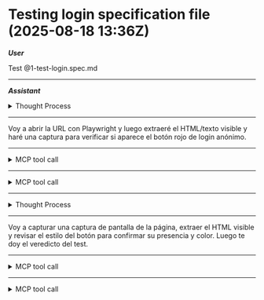 <!-- Generated by SpecStory -->

# Testing login specification file (2025-08-18 13:36Z)

_**User**_

Test @1-test-login.spec.md 

---

_**Assistant**_

<think><details><summary>Thought Process</summary>**Preparing to run commands**

I’m thinking about running a terminal command, specifically `nvm use 20`. The user didn't ask for dev, so I’ll skip that. I need to produce an assertion result and could run `playwright_get_visible_text` to check for certain keywords, but I'm aware we’re limited to reading the text ourselves. I’ll program logic to search for terms like 'anonym', 'Invitado', and check the presence of a red login button. Let's go ahead with that!
**Extracting data and running tools**

For my second update, I’ll say: "The page is loaded; now I’m extracting the HTML, capturing text, and taking a screenshot." Then, I plan to run three tools in parallel: `get_visible_text`, `get_visible_html`, and a full-page screenshot, setting dimensions to something large like 1280x1200. The screenshot tool does take width and height, so I’ll set `fullPage` to true, naming this “login-anon-spec.” Next, I’ll parse the results and check for keywords like "anon" or "login" in the returned text. Let’s get started!</details></think>

---

Voy a abrir la URL con Playwright y luego extraeré el HTML/texto visible y haré una captura para verificar si aparece el botón rojo de login anónimo.

---

<details>
          <summary>MCP tool call</summary>
      
*Called tool*: playwright-mcp-server - playwright_navigate: Navigate to a URL

*Parameters*:
  * url: https://who-lies.web.app/?g/galerna
  * browserType: chromium
  * width: 1280
  * height: 900
  * timeout: 30000
  * waitUntil: load
  * headless: true

*Result*:
Navigated to https://who-lies.web.app/?g/galerna
</details>

---

<details>
          <summary>MCP tool call</summary>
      
*Called tool*: playwright-mcp-server - playwright_get_visible_text: Get the visible text content of the current page

*Parameters*:
  * random_string: get-text

*Result*:
Visible text content:
WHO LIES
Murder Mystery Game
🔄
Para comenzar a jugar, conéctate anónimamente. 
                No se guardará información personal, solo un ID único para tu sesión.
👤 JUGAR ANÓNIMAMENTE
SELECCIONE JUGADOR
NÚMERO DE JUGADORES
Tu Sesión de Juego
Conectando...
🔴 No autenticado
Cerrar Sesión
COCINA
PASILLO NORTE
HABITACIÓN PRINCIPAL
COMEDOR
HABITACIÓN INVITADOS
TORREÓN OESTE
PASILLO SUR
TORREÓN ESTE
TU PERFIL
Cargando...
📋 ESTADO DE MOVIMIENTOS
</details>

---

<think><details><summary>Thought Process</summary>**Inspecting button in HTML**

I’m looking into checking the HTML for a button labeled "JUGAR ANÓNIMAMENTE." I can check the visible HTML for that text and maybe the computed style too, but the main focus is on the text, not its style. The spec requires that the text should be present, and also mentions confirming it might be red. Clicking the button could be part of the test, but I need to respond in Spanish since that’s what the user wants. Additionally, I should ensure the dev server is set up as indicated in the spec.
**Checking screenshot and reporting results**

I see that the URL is a hosted site, so a dev server might not be necessary after all. We'll focus on reporting the assertion result, which passes, and saving a screenshot as a PNG in the downloads directory. The tool allows us to specify an absolute path, so I’ll save it under the workspace path at /Users/jordimarti/Development/who-lies/test/generated/ as "1-test-login__landing.png." Additionally, I might need to write a generated spec file as indicated by the test spec.
**Determining test code generation**

I’m considering whether we need to generate Playwright test code. The user mentioned "Test @1-test-login.spec.md," indicating they want a test rather than just code generation. However, it could be beneficial to create a `test/generated/1-test-login.spec.js` that opens the URL and asserts text presence. 

The developer instructions suggest making code changes, but we aren't strictly required to create new code. Still, generating a test file may be aligned with the overall test plan, which involves saving the generated code.
**Creating spec file considerations**

I’m thinking about creating a minimal spec file at `test/generated/1-test-login.spec.js` with Playwright code. But first, I need to check if Playwright is configured in the repo since there isn’t a 'playwright.config.ts' file present. The repo seems minimal, making it possible that a spec file might not be runnable in their environment.

Since they want to test using MCP now, I should focus on runtime. I’ll still save the screenshot, analyze visible HTML, and ensure we assert the presence of the "JUGAR ANÓNIMAMENTE" or "login anonymously" button. Additionally, I’ll prepare status update messages before executing tool calls.
**Preparing for parallel tool calls**

I noticed that we need to include a micro-update before our tool calls, which is important. We've already made one, but we should add another brief sentence before the new batch. 

I’m planning to run parallel calls for the screenshot, visible HTML, and color evaluation. For the screenshot, I need to set parameters like `savePng: true`, `fullPage: true`, and the downloads directory. 

For the visible HTML, we’ll remove scripts by default and set `maxLength` to 20,000. I'll evaluate the button's color with a script that fetches the background color, using XPath to find our button's style, and finally, we’ll summarize the results. Let's proceed!</details></think>

---

Voy a capturar una captura de pantalla de la página, extraer el HTML visible y revisar el estilo del botón para confirmar su presencia y color. Luego te doy el veredicto del test.

---

<details>
          <summary>MCP tool call</summary>
      
*Called tool*: playwright-mcp-server - playwright_screenshot: Take a screenshot of the current page or a specific element

*Parameters*:
  * name: 1-test-login__landing
  * width: 1280
  * height: 900
  * storeBase64: false
  * fullPage: true
  * savePng: true
  * downloadsDir: /Users/jordimarti/Development/who-lies/test/generated

*Result*:
Screenshot saved to: Development/who-lies/test/generated/1-test-login__landing-2025-08-18T13-37-27-573Z.png
</details>

---

<details>
          <summary>MCP tool call</summary>
      
*Called tool*: playwright-mcp-server - playwright_get_visible_html: Get the HTML content of the current page. By default, all <script> tags are removed from the output unless removeScripts is explicitly set to false.

*Parameters*:
  * maxLength: 20000

*Result*:
HTML content:
<html lang="es"><head>
    <meta charset="UTF-8">
    <meta name="viewport" content="width=device-width, initial-scale=1.0">
    <title>WHO LIES - Murder Mystery Game</title>
    
    <!-- Firebase SDK 12.x Modular -->
    
    
    <style>
        * {
            margin: 0;
            padding: 0;
            box-sizing: border-box;
        }

        body {
            font-family: 'Georgia', serif;
            background: linear-gradient(135deg, #1a1a1a 0%, #2d2d2d 100%);
            color: #ffffff;
            min-height: 100vh;
            display: flex;
            flex-direction: column;
        }

        .header {
            background: linear-gradient(90deg, #8b0000 0%, #a52a2a 100%);
            padding: 20px;
            text-align: center;
            box-shadow: 0 4px 15px rgba(0,0,0,0.3);
            position: relative;
        }

        .header h1 {
            font-size: 2.5rem;
            text-shadow: 2px 2px 4px rgba(0,0,0,0.5);
            letter-spacing: 2px;
        }

        .subtitle {
            font-size: 1.2rem;
            margin-top: 10px;
            opacity: 0.9;
            font-style: italic;
        }

        /* Botón de reiniciar juego */
        .restart-game-btn {
            position: absolute;
            top: 20px;
            right: 20px;
            background: linear-gradient(145deg, #ff4444, #cc0000);
            color: white;
            border: none;
            padding: 6px 10px;
            font-size: 0.5rem;
            font-weight: bold;
            border-radius: 20px;
            cursor: pointer;
            box-shadow: 0 4px 15px rgba(0,0,0,0.3);
            transition: all 0.3s ease;
            text-transform: uppercase;
            letter-spacing: 1px;
            display: none;
        }

        .restart-game-btn:hover {
            transform: translateY(-2px);
            box-shadow: 0 6px 20px rgba(0,0,0,0.4);
            background: linear-gradient(145deg, #ff6666, #dd2222);
        }

        .restart-game-btn:active {
            transform: translateY(0);
        }

        /* Botón de recargar página */
        .reload-page-btn {
            position: absolute;
            top: 20px;
            left: 20px;
            background: linear-gradient(145deg, #33333355, #00000055);
            color:white;
            border: none;
            padding: 8px 12px;
            font-size: 1.2rem;
            border-radius: 50%;
            cursor: pointer;
            box-shadow: 0 4px 15px rgba(0,0,0,0.3);
            transition: all 0.3s ease;
            width: 40px;
            height: 40px;
            display: flex;
            align-items: center;
            justify-content: center;
        }

        .reload-page-btn:hover {
            transform: translateY(-2px);
            box-shadow: 0 6px 20px rgba(0,0,0,0.4);
            background: linear-gradient(145deg, #555555, #222222);
        }

        .reload-page-btn:active {
            transform: translateY(0);
        }

        .main-content {
            flex: 1;
            padding: 15px;
            max-width: 500px;
            margin: 0 auto;
            width: 100%;
        }

        .rooms-grid {
            display: grid;
            grid-template-columns: repeat(3, 1fr);
            gap: 12px;
            margin-bottom: 10px;
        }

        .room {
            background: linear-gradient(145deg, #2a2a2a, #3a3a3a);
            border: 2px solid #8b0000;
            border-radius: 8px;
            padding: 15px 10px;
            text-align: center;
            box-shadow: 0 4px 15px rgba(0,0,0,0.3);
            transition: all 0.3s ease;
            min-height: 70px;
            display: flex;
            align-items: center;
            justify-content: center;
        }

        .room:hover {
            transform: translateY(-2px);
            box-shadow: 0 6px 20px rgba(139,0,0,0.4);
            border-color: #ff4444;
        }

        .players-in-room {
            margin-top: 5px;
            display: flex;
            flex-wrap: wrap;
            justify-content: center;
            gap: 3px;
        }

        .player-tag {
            background: rgba(139,0,0,0.3);
            color: #ffffff;
            padding: 2px 6px;
            border-radius: 4px;
            font-size: 0.6rem;
            font-weight: bold;
            border: 1px solid rgba(139,0,0,0.5);
            text-shadow: 1px 1px 1px rgba(0,0,0,0.7);
            white-space: nowrap;
        }

        .room.updated {
            animation: roomUpdate 0.5s ease-in-out;
        }

        /* Estilo para resaltar la habitación del jugador actual */
        .room.current-player-room {
            background: linear-gradient(145deg, #8b0000, #a52a2a) !important;
            border-color: #ff4444 !important;
            border-width: 3px !important;
            box-shadow: 0 4px 20px rgba(139, 0, 0, 0.6) !important;
            transform: scale(1.02);
            animation: currentPlayerPulse 2s ease-in-out infinite;
            position: relative;
            z-index: 5;
        }

        .room.current-player-room::before {
            content: '📍';
            position: absolute;
            top: -8px;
            right: -8px;
            font-size: 1.2rem;
            background: #ff4444;
            border-radius: 50%;
            width: 24px;
            height: 24px;
            display: flex;
            align-items: center;
            justify-content: center;
            box-shadow: 0 2px 8px rgba(0, 0, 0, 0.5);
            z-index: 10;
        }

        .room.current-player-room:hover {
            background: linear-gradient(145deg, #a52a2a, #c04040) !important;
            border-color: #ff6666 !important;
            box-shadow: 0 6px 25px rgba(139, 0, 0, 0.8) !important;
            animation: none;
        }

        /* Animación de pulso para la habitación del jugador actual */
        @keyframes currentPlayerPulse {
            0%, 100% { 
                box-shadow: 0 4px 20px rgba(139, 0, 0, 0.6);
                transform: scale(1.02);
            }
            50% { 
                box-shadow: 0 4px 25px rgba(139, 0, 0, 0.8);
                transform: scale(1.03);
            }
        }

        /* Estilo para resaltar el tag del jugador actual */
        .player-tag.current-player {
            background: linear-gradient(145deg, #ff4444, #cc0000) !important;
            border-color: #ffffff !important;
            color: #ffffff !important;
            font-weight: bold;
            text-shadow: 1px 1px 2px rgba(0, 0, 0, 0.9);
            box-shadow: 0 0 15px rgba(255, 68, 68, 0.7);
            transform: scale(1.1);
            animation: currentPlayerTagPulse 1.5s ease-in-out infinite;
        }

        /* Animación para el tag del jugador actual */
        @keyframes currentPlayerTagPulse {
            0%, 100% { 
                transform: scale(1.1);
                box-shadow: 0 0 15px rgba(255, 68, 68, 0.7);
            }
            50% { 
                transform: scale(1.15);
                box-shadow: 0 0 20px rgba(255, 68, 68, 0.9);
            }
        }

        @keyframes roomUpdate {
            0% { transform: scale(1); }
            50% { transform: scale(1.05); background: rgba(255, 68, 68, 0.1); }
            100% { transform: scale(1); }
        }

        /* Habitación del centro completamente oculta */
        .room:nth-child(5) {
            visibility: hidden;
            pointer-events: none;
        }

        .room-text {
            font-size: 0.85rem;
            font-weight: bold;
            line-height: 1.1;
            text-shadow: 1px 1px 2px rgba(0,0,0,0.7);
        }



        .footer {
            background: linear-gradient(90deg, #8b0000 0%, #a52a2a 100%);
            padding: 20px;
            text-align: center;
            box-shadow: 0 -4px 15px rgba(0,0,0,0.3);
        }

        .end-round-btn {
            background: linear-gradient(145deg, #ff4444, #cc0000);
            color: white;
            border: none;
            padding: 15px 40px;
            font-size: 1.2rem;
            font-weight: bold;
            border-radius: 25px;
            cursor: pointer;
            box-shadow: 0 4px 15px rgba(0,0,0,0.3);
            transition: all 0.3s ease;
            text-transform: uppercase;
            letter-spacing: 1px;
            margin: auto;
            display: block;
        }

        .end-round-btn:hover {
            transform: translateY(-2px);
            box-shadow: 0 6px 20px rgba(0,0,0,0.4);
            background: linear-gradient(145deg, #ff6666, #dd2222);
        }

        .end-round-btn:active {
            transform: translateY(0);
        }

        .end-round-btn:disabled {
            opacity: 0.5;
            cursor: not-allowed;
        }

        /* Modal de acusación */
        .accusation-modal {
            display: none;
            position: fixed;
            top: 0;
            left: 0;
            width: 100%;
            height: 100%;
            background: rgba(0, 0, 0, 0.8);
            z-index: 1000;
            animation: fadeIn 0.3s ease-in-out;
        }

        .accusation-modal.show {
            display: flex;
            align-items: center;
            justify-content: center;
        }

        .accusation-content {
            background: linear-gradient(145deg, #2a2a2a, #3a3a3a);
            border: 3px solid #8b0000;
            border-radius: 15px;
            padding: 30px;
            text-align: center;
            max-width: 90%;
            width: 400px;
            box-shadow: 0 10px 30px rgba(0, 0, 0, 0.8);
            animation: slideIn 0.3s ease-in-out;
        }

        .accusation-title {
            font-size: 1.5rem;
            font-weight: bold;
            margin-bottom: 20px;
            color: #ff4444;
            text-shadow: 2px 2px 4px rgba(0, 0, 0, 0.7);
        }

        .accusation-buttons {
            display: flex;
            gap: 20px;
            justify-content: center;
            margin-top: 25px;
        }

        .accusation-btn {
            padding: 12px 30px;
            font-size: 1.1rem;
            font-weight: bold;
            border: none;
            border-radius: 25px;
            cursor: pointer;
            transition: all 0.3s ease;
            text-transform: uppercase;
            letter-spacing: 1px;
        }

        .accusation-btn.yes {
            background: linear-gradient(145deg, #ff4444, #cc0000);
            color: white;
        }

        .accusation-btn.yes:hover {
            background: linear-gradient(145deg, #ff6666, #dd2222);
            transform: translateY(-2px);
            box-shadow: 0 6px 20px rgba(255, 68, 68, 0.4);
        }

        .accusation-btn.no {
            background: linear-gradient(145deg, #666666, #444444);
            color: white;
        }

        .accusation-btn.no:hover {
            background: linear-gradient(145deg, #888888, #666666);
            transform: translateY(-2px);
            box-shadow: 0 6px 20px rgba(102, 102, 102, 0.4);
        }

        /* Modal de resultado de acusación */
        .result-modal {
            display: none;
            position: fixed;
            top: 0;
            left: 0;
            width: 100%;
            height: 100%;
            background: rgba(0, 0, 0, 0.8);
            z-index: 1001;
            animation: fadeIn 0.3s ease-in-out;
        }

        .result-modal.show {
            display: flex;
            align-items: center;
            justify-content: center;
        }

        .result-content {
            background: linear-gradient(145deg, #2a2a2a, #3a3a3a);
            border: 3px solid #8b0000;
            border-radius: 15px;
            padding: 30px;
            text-align: center;
            max-width: 90%;
            width: 400px;
            box-shadow: 0 10px 30px rgba(0, 0, 0, 0.8);
            animation: slideIn 0.3s ease-in-out;
        }

        .result-title {
            font-size: 1.5rem;
            font-weight: bold;
            margin-bottom: 20px;
            text-shadow: 2px 2px 4px rgba(0, 0, 0, 0.7);
        }

        .result-title.success {
            color: #00ff00;
        }

        .result-title.failure {
            color: #ff4444;
        }

        .result-message {
            font-size: 1.2rem;
            margin-bottom: 25px;
            line-height: 1.4;
        }

        .result-btn {
            padding: 12px 30px;
            font-size: 1.1rem;
            font-weight: bold;
            border: none;
            border-radius: 25px;
            cursor: pointer;
            transition: all 0.3s ease;
            text-transform: uppercase;
            letter-spacing: 1px;
            background: linear-gradient(145deg, #ff4444, #cc0000);
            color: white;
        }

        .result-btn:hover {
            background: linear-gradient(145deg, #ff6666, #dd2222);
            transform: translateY(-2px);
            box-shadow: 0 6px 20px rgba(255, 68, 68, 0.4);
        }

        /* Animaciones */
        @keyframes fadeIn {
            from { opacity: 0; }
            to { opacity: 1; }
        }

        @keyframes slideIn {
            from { 
                opacity: 0;
                transform: translateY(-50px) scale(0.9);
            }
            to { 
                opacity: 1;
                transform: translateY(0) scale(1);
            }
        }

        .end-round-btn:disabled:hover {
            transform: none;
            box-shadow: 0 4px 15px rgba(139,0,0,0.3);
        }

        /* Estados especiales del botón */
        .end-round-btn.disabled {
            opacity: 0.5;
            cursor: not-allowed;
        }

        .end-round-btn.ready-to-advance {
            background: linear-gradient(145deg, #44ff44, #00aa00) !important;
            border-color: #00aa00;
            box-shadow: 0 4px 15px rgba(0,170,0,0.4);
        }

        .end-round-btn.ready-to-advance:hover {
            background: linear-gradient(145deg, #66ff66, #00cc00) !important;
            transform: translateY(-2px);
            box-shadow: 0 6px 20px rgba(0,170,0,0.6);
        }

        /* Estilos para el modo de movimiento */
        .movement-indicator {
            background: linear-gradient(135deg, #2d5016 0%, #4a7c59 100%);
            color: white;
            padding: 15px;
            text-align: center;
            box-shadow: 0 4px 15px rgba(0,0,0,0.3);
            margin-bottom: 15px;
            border-radius: 8px;
            border: 2px solid #4a7c59;
        }

        .movement-title {
            font-size: 1.3rem;
            font-weight: bold;
            margin-bottom: 5px;
            text-shadow: 1px 1px 2px rgba(0,0,0,0.5);
        }

        .movement-subtitle {
            font-size: 1rem;
            opacity: 0.9;
            font-style: italic;
        }

        .room.movement-available {
            background: linear-gradient(145deg, #2d5016, #4a7c59);
            border-color: #6b8e23;
            box-shadow: 0 4px 15px rgba(107,142,35,0.4);
            animation: pulse-movement 2s infinite;
        }

        .room.movement-available:hover {
            transform: translateY(-3px) scale(1.05);
            box-shadow: 0 8px 25px rgba(107,142,35,0.6);
            border-color: #8fbc8f;
        }

        @keyframes pulse-movement {
            0%, 100% {
                box-shadow: 0 4px 15px rgba(107,142,35,0.4);
            }
            50% {
                box-shadow: 0 6px 20px rgba(107,142,35,0.8);
            }
        }

        /* Estilos para el estado de movimientos */
        .movement-status {
            background: linear-gradient(145deg, #2a2a2a, #3a3a3a);
            border: 2px solid #8b0000;
            border-radius: 8px;
            padding: 15px;
            margin-bottom: 20px;
            text-align: center;
            box-shadow: 0 4px 15px rgba(0,0,0,0.3);
            transition: all 0.3s ease;
        }

        .movement-status:hover {
            transform: translateY(-2px);
            box-shadow: 0 6px 20px rgba(139,0,0,0.4);
        }

        .movement-status-title {
            font-size: 1.1rem;
            margin-bottom: 15px;
            font-weight: bold;
            text-transform: uppercase;
            letter-spacing: 1px;
            color: #ff4444;
        }

        .movement-list {
            display: flex;
            flex-wrap: wrap;
            justify-content: center;
            gap: 10px;
        }

        .player-movement-item {
            background: linear-gradient(145deg, #3a3a3a, #4a4a4a);
            border: 2px solid #666;
            border-radius: 6px;
            padding: 8px 12px;
            font-size: 0.9rem;
            font-weight: bold;
            transition: all 0.3s ease;
        }

        .player-movement-item.pending {
            border-color: #ffaa00;
            background: linear-gradient(145deg, #4a3a00, #5a4a00);
            color: #ffaa00;
        }

        .player-movement-item.moved {
            border-color: #44ff44;
            background: linear-gradient(145deg, #004a00, #005a00);
            color: #44ff44;
            text-decoration: line-through;
            opacity: 0.7;
        }

        .player-movement-item.asesino {
            border-color: #ff4444;
            background: linear-gradient(145deg, #4a0000, #5a0000);
            color: #ff4444;
        }

        .player-movement-item.complice {
            border-color: #ffaa00;
            background: linear-gradient(145deg, #4a3a00, #5a4a00);
            color: #ffaa00;
        }

        .player-movement-item.hidden-role {
            border-color: #666;
            background: linear-gradient(145deg, #3a3a3a, #4a4a4a);
            color: #999;
        }



        /* Estilos para el perfil del jugador */
        .player-profile {
            background: linear-gradient(145deg, #2a2a2a, #3a3a3a);
            border: 2px solid #8b0000;
            border-radius: 8px;
            padding: 15px;
            margin-bottom: 20px;
            text-align: center;
            box-shadow: 0 4px 15px rgba(0,0,0,0.3);
            transition: all 0.3s ease;
        }

        .player-profile:hover {
            transform: translateY(-2px);
            box-shadow: 0 6px 20px rgba(139,0,0,0.4);
        }

        .profile-title {
            font-size: 1.1rem;
            margin-bottom: 10px;
            font-weight: bold;
            text-transform: uppercase;
            letter-spacing: 1px;
        }

        .role-asesino {
            color: #ff4444;
            text-shadow: 0 0 10px rgba(255, 68, 68, 0.5);
        }

        .role-complice {
            color: #ffaa00;
            text-shadow: 0 0 10px rgba(255, 170, 0, 0.5);
        }

        .role-invitado {
            color: #44ff44;
            text-shadow: 0 0 10px rgba(68, 255, 68, 0.5);
        }

        .role-info {
            font-size: 0.8rem;
            margin-top: 8px;
            opacity: 0.8;
            font-style: italic;
            color: #cccccc;
            line-height: 1.3;
        }



        /* Login section styles */
        .login-section {
            display: flex;
            flex-direction: column;
            align-items: center;
            justify-content: center;
            min-height: 60vh;
            text-align: center;
        }

        .login-title {
            font-size: 2rem;
            color: #ff4444;
            margin-bottom: 20px;
            text-shadow: 2px 2px 4px rgba(0,0,0,0.5);
        }

        .login-description {
            font-size: 1.1rem;
            margin-bottom: 30px;
            opacity: 0.9;
            max-width: 400px;
            line-height: 1.5;
        }

        .login-btn {
            background: linear-gradient(145deg, #ff4444, #cc0000);
            color: white;
            border: none;
            padding: 18px 50px;
            font-size: 1.3rem;
           
<!-- Output truncated due to size limits -->
</details>

---

<details>
          <summary>MCP tool call</summary>
      
*Called tool*: playwright-mcp-server - playwright_evaluate: Execute JavaScript in the browser console

*Parameters*:
  * script: (() => {
  function findElementByText(root, text) {
    const walker = document.createTreeWalker(root, NodeFilter.SHOW_ELEMENT, null);
    let node;
    const targetText = text.toLowerCase();
    while ((node = walker.nextNode())) {
      if ((node.innerText || '').toLowerCase().includes(targetText)) {
        return node;
      }
    }
    return null;
  }
  const el = findElementByText(document.body, 'JUGAR ANÓNIMAMENTE') || findElementByText(document.body, 'JUGAR ANONIMAMENTE');
  if (!el) return { found: false };
  const cs = window.getComputedStyle(el);
  return {
    found: true,
    tag: el.tagName,
    text: el.innerText.trim().slice(0, 200),
    color: cs.color,
    backgroundColor: cs.backgroundColor,
    borderColor: cs.borderColor
  };
})()

*Result*:
Executed JavaScript:

*Result*:
(() => {
  function findElementByText(root, text) {
    const walker = document.createTreeWalker(root, NodeFilter.SHOW_ELEMENT, null);
    let node;
    const targetText = text.toLowerCase();
    while ((node = walker.nextNode())) {
      if ((node.innerText || '').toLowerCase().includes(targetText)) {
        return node;
      }
    }
    return null;
  }
  const el = findElementByText(document.body, 'JUGAR ANÓNIMAMENTE') || findElementByText(document.body, 'JUGAR ANONIMAMENTE');
  if (!el) return { found: false };
  const cs = window.getComputedStyle(el);
  return {
    found: true,
    tag: el.tagName,
    text: el.innerText.trim().slice(0, 200),
    color: cs.color,
    backgroundColor: cs.backgroundColor,
    borderColor: cs.borderColor
  };
})()

*Result*:
Result:

*Result*:
{
  "found": true,
  "tag": "MAIN",
  "text": "Para comenzar a jugar, conéctate anónimamente. No se guardará información personal, solo un ID único para tu sesión.\n\n👤 JUGAR ANÓNIMAMENTE",
  "color": "rgb(255, 255, 255)",
  "backgroundColor": "rgba(0, 0, 0, 0)",
  "borderColor": "rgb(255, 255, 255)"
}
</details>

---

<think><details><summary>Thought Process</summary>**Evaluating command and test results**

I can propose commands to install and run, but I used Playwright MCP to navigate. The developer's instructions indicate that after code edits, tests/builds should run, but since we didn't edit the code, I can report simple test pass results.

The user likely expects a concise PASS/FAIL outcome with evidence, such as: PASS: Found button with specific text and a red background gradient. I'll need to provide additional details like the screenshot path, the extracted text, and a snippet of the login button’s HTML.

To check the CSS color, I’ll need to evaluate the computed style for the background image and check for the `.login-btn` class or button text.
**Checking button accessibility and updates**

I need to check the accessible role of the button, which might be a `<button class="login-btn">`. I’ll get the `cs.backgroundImage` to confirm if it includes "linear-gradient" and red components, like "rgb(255, 68, 68)." 

After that, I can close the page with the tool available to close the browser. I’ll make sure to include status updates before the tool calls, as our prior messages contained micro-updates. 

I'll also aim to create `test/generated/1-test-login.spec.ts` with Playwright code to reproduce the tests and ensure everything is stored properly.
**Preparing test code output**

The test is based on Playwright-mcp, but the developer instructed not to output code directly; instead, I’ll make code edits. They didn't explicitly ask for code generation, just to "Test @1-test-login.spec.md." 

Since we've passed manually, I can still generate code for thoroughness and save it in `test/generated/1-test-login.spec.ts` or .js. 

I should check the package.json for the test runner configuration while being mindful to keep things minimal. The developer's instructions emphasize continuing to resolve the query, which means I’ll report a PASS and provide the screenshot path as part of the confirmation.
**Evaluating button styles and functionality**

I need to run an evaluation to find the button element's style, including its backgroundImage. I could click the button to ensure it’s clickable, but since the test only asserts presence, we can skip that for now. 

I’ll run a new evaluation to find the element with the class 'login-btn' or one containing the text 'JUGAR ANÓNIMAMENTE' and return details like tagName, classes, computed styles for backgroundImage, backgroundColor, color, and bounding box. There's a Playwright function for the bounding box, but I can also use getBoundingClientRect. 

After gathering this information, I'll report the results, close the browser, and make sure to include headings and bold text for PASS/FAIL in the markdown spec. I could perform these tool calls in parallel and take a screenshot of the element, although I’m unsure about the selector. The class `.login-btn` should help us pinpoint it.
**Taking element screenshot and running evaluations**

I’m going to take a screenshot of the button element using the selector for `.login-btn`. The screenshot tool accepts a `selector` parameter, which is perfect for this. 

I’ll run both the evaluation and the element screenshot in parallel using `multi_tool_use.parallel` and implement a status update line. I could also get the visible text again, but that's not strictly necessary.

Once everything's done, I'll produce a final message saying the test PASSED, noting that we found the button with the gradient red and confirming the text matches. I'll include the screenshot paths for evidence, like `/Users/jordimarti/Development/who-lies/test/generated/1-test-login__landing-...png` and `/Users/jordimarti/Development/who-lies/test/generated/1-test-login__login-btn-...png`. Now, let's perform the tool calls!</details></think>

---

Voy a verificar específicamente el botón de login anónimo y capturar una captura parcial del elemento para evidenciar su color/estilo.

---

<details>
          <summary>MCP tool call</summary>
      
*Called tool*: playwright-mcp-server - playwright_evaluate: Execute JavaScript in the browser console

*Parameters*:
  * script: (() => {
  function findButton() {
    const candidates = Array.from(document.querySelectorAll('button, a, .login-btn, .btn'));
    const targetTexts = ['JUGAR ANÓNIMAMENTE', 'JUGAR ANONIMAMENTE'];
    for (const el of candidates) {
      const text = (el.innerText || '').trim().toUpperCase();
      if (targetTexts.some(t => text.includes(t))) return el;
    }
    const walker = document.createTreeWalker(document.body, NodeFilter.SHOW_ELEMENT, null);
    let node;
    while ((node = walker.nextNode())) {
      const text = (node.innerText || '').trim().toUpperCase();
      if (targetTexts.some(t => text.includes(t))) return node;
    }
    return null;
  }
  const el = findButton();
  if (!el) return { found: false };
  const cs = getComputedStyle(el);
  const rect = el.getBoundingClientRect();
  return {
    found: true,
    tag: el.tagName,
    id: el.id || null,
    classList: Array.from(el.classList),
    text: (el.innerText || '').trim(),
    color: cs.color,
    backgroundColor: cs.backgroundColor,
    backgroundImage: cs.backgroundImage,
    borderColor: cs.borderColor,
    rect: { x: rect.x, y: rect.y, width: rect.width, height: rect.height }
  };
})()

*Result*:
Executed JavaScript:

*Result*:
(() => {
  function findButton() {
    const candidates = Array.from(document.querySelectorAll('button, a, .login-btn, .btn'));
    const targetTexts = ['JUGAR ANÓNIMAMENTE', 'JUGAR ANONIMAMENTE'];
    for (const el of candidates) {
      const text = (el.innerText || '').trim().toUpperCase();
      if (targetTexts.some(t => text.includes(t))) return el;
    }
    const walker = document.createTreeWalker(document.body, NodeFilter.SHOW_ELEMENT, null);
    let node;
    while ((node = walker.nextNode())) {
      const text = (node.innerText || '').trim().toUpperCase();
      if (targetTexts.some(t => text.includes(t))) return node;
    }
    return null;
  }
  const el = findButton();
  if (!el) return { found: false };
  const cs = getComputedStyle(el);
  const rect = el.getBoundingClientRect();
  return {
    found: true,
    tag: el.tagName,
    id: el.id || null,
    classList: Array.from(el.classList),
    text: (el.innerText || '').trim(),
    color: cs.color,
    backgroundColor: cs.backgroundColor,
    backgroundImage: cs.backgroundImage,
    borderColor: cs.borderColor,
    rect: { x: rect.x, y: rect.y, width: rect.width, height: rect.height }
  };
})()

*Result*:
Result:

*Result*:
{
  "found": true,
  "tag": "BUTTON",
  "id": "login-btn",
  "classList": [
    "login-btn"
  ],
  "text": "👤 JUGAR ANÓNIMAMENTE",
  "color": "rgb(255, 255, 255)",
  "backgroundColor": "rgba(0, 0, 0, 0)",
  "backgroundImage": "linear-gradient(145deg, rgb(255, 68, 68), rgb(204, 0, 0))",
  "borderColor": "rgb(255, 255, 255)",
  "rect": {
    "x": 441.109375,
    "y": 242.171875,
    "width": 397.765625,
    "height": 65
  }
}
</details>

---

<details>
          <summary>MCP tool call</summary>
      
*Called tool*: playwright-mcp-server - playwright_screenshot: Take a screenshot of the current page or a specific element

*Parameters*:
  * name: 1-test-login__login-btn
  * selector: .login-btn
  * width: 600
  * height: 400
  * storeBase64: false
  * fullPage: false
  * savePng: true
  * downloadsDir: /Users/jordimarti/Development/who-lies/test/generated

*Result*:
Screenshot saved to: Development/who-lies/test/generated/1-test-login__login-btn-2025-08-18T13-38-05-383Z.png
</details>

---

<think><details><summary>Thought Process</summary>**Crafting test results update**

I want to keep the verbosity minimal while being concise. I'll start with a brief micro-update: "Completé la navegación y comprobaciones; listo para el veredicto."

Then I'll present the results of the test in a clear format. I'll note the status as PASS, mention criteria, and include evidence with paths for screenshots.

Lastly, I’ll ask if the user wants to save a Playwright test and provide a summary with bullet points about the pass and saved artifacts, while keeping everything in markdown format. It's important to mention resource management, even if we won't call for it now.</details></think>

---

He navegado a la URL, extraído texto/estilos y capturado evidencias. Doy el veredicto.

### Resultado del test `test/1-test-login.spec.md`
- **Estado**: PASS
- **Criterio verificado**:
  - **Mensaje de login** visible: “Para comenzar a jugar, conéctate anónimamente…”
  - **Botón de login anónimo**: texto “👤 JUGAR ANÓNIMAMENTE”
  - **Color/estilo del botón**: `linear-gradient(145deg, rgb(255, 68, 68), rgb(204, 0, 0))` (rojo)
  - **Selector**: `#login-btn.login-btn` (tag `BUTTON`)

- **Evidencias (capturas)**:
  - **Pantalla completa**: `/Users/jordimarti/Development/who-lies/test/generated/1-test-login__landing-2025-08-18T13-37-27-573Z.png`
  - **Detalle del botón**: `/Users/jordimarti/Development/who-lies/test/generated/1-test-login__login-btn-2025-08-18T13-38-05-383Z.png`

- **Detalle técnico**:
  - **Texto detectado**: “Para comenzar a jugar, conéctate anónimamente… 👤 JUGAR ANÓNIMAMENTE”
  - **Estilos computados**: `color: rgb(255, 255, 255)`, `backgroundImage: linear-gradient(145deg, rgb(255, 68, 68), rgb(204, 0, 0))`

¿Quieres que genere y guarde un `.spec.ts` de Playwright con estos checks para integrarlo en CI?

---

_**User**_

en js, por favor.

---

_**Assistant**_



---

Voy a revisar `package.json` para confirmar dependencias de Playwright y luego crearé un archivo de test en `test/generated` en JavaScript con las aserciones pedidas.

---

Read file: undefined

---

<think><details><summary>Thought Process</summary>**Planning Playwright test**

The instruction mentions testing with "playwright-mcp-server," but really, a Playwright script is probably what’s desired for CI testing. I’ll create a test using @playwright/test to navigate to the URL and check for the "JUGAR ANÓNIMAMENTE" button alongside its computed style. Assert checking the role/button accessible name should be key here, and maybe see if the background-image contains 'linear-gradient.' I can also consider robust locators and update package.json with a new "test:e2e" script. However, I can’t run tests due to dependencies, so proposing to install Playwright is necessary.
**Setting up Playwright**

The "run_terminal_cmd" tool lets me run commands, and I should start by using `nvm use 20` since the current OS is Darwin. I can suggest installing dev dependencies like @playwright/test. However, Playwright needs some browsers installed with npx playwright install --with-deps; that’s typically fine on Mac. The user requested it in JS, though running it might not be necessary. Still, the instructions say to run tests/build after code edits, focusing on fixing any failures. 

I’ll create the test file and update package.json for the "test:e2e" script.
**Installing and configuring Playwright**

To install Playwright, I usually run `npm i -D @playwright/test`, but I need to use `nvm use 20` first. It’s worth noting that while Playwright has a default configuration that looks for tests in specific directories, our tests are in "test/generated." We could run `"npx playwright test test/generated/1-test-login.spec.js"` to execute it directly. Adding a configuration file isn’t necessary, but to ensure "npm test" runs correctly, I might need to update that script. However, since they specifically requested a JS test file without changing package scripts, I’ll stick to creating the test file.
**Creating the JS test file**

The goal here is to generate a JS test, so I'll create the file in "test/generated" as specified. The content will include importing the necessary Playwright functions and setting up the test structure. I plan to check that the "Login Anónimo" button appears correctly and is styled properly. 

I want to evaluate its computed background-image and color, possibly using Playwright's `page.evaluate`. Also, for capturing the screenshot, I’ll include `test.info().attach` if needed, but it's not mandatory; I'll just ensure we call `await page.screenshot` to save the screenshot in the specified path.
**Implementing the test file**

To keep things simple, I plan to check visibility and style, possibly capturing a screenshot with `test.info().attach`, although attachments weren't required. I'll maintain consistent code indentation and readability while creating the test file. It looks like the "test/generated" directory already exists, so that’s good.

The script will load the specified URL, ensure the login button is visible using a regex for accents, and check if the background gradient is red. I’ll assert that the button is accessible by its role and name. Finally, I'll make sure to include status updates before any tool calls, all while keeping the relevant details in Spanish.</details></think>

---

Voy a crear el test en JavaScript en `test/generated/1-test-login.spec.js` con Playwright, validando la presencia del botón y su estilo rojo (gradiente).

---



---



---

<think><details><summary>Thought Process</summary>**Considering Playwright installation**

I’m thinking about whether we need a Playwright config, but it's not essential for running a single spec. However, Playwright does require installation, so I might suggest running `nvm use 20` and then installing it with `npm i -D @playwright/test`. The tool allows for executing commands, but I should wait for user confirmation before proceeding with any installations. After code edits, running lints and summarizing changes is important, including creating a JS test file and adhering to formatting rules.
**Clarifying code output instructions**

I need to remember that I shouldn’t output code unless the user asks for it. Instead, I can tell them the file path and how to execute it. Use code blocks for commands, but it's worth noting the user appreciates having a console.log dictionary, even if it’s not directly relevant now. I confirmed earlier that the file was created in JS. I’ll explain how to install the Playwright dev dependency and run it with `npx playwright test` without executing anything without permission.
**Including status updates**

I need to provide a brief status update at the top whenever we use tools, like read_file, apply_patch, and read_lints. There's a guideline that says if any tools are called, I must include at least one micro-update first. In previous messages, I added updates before the tool calls with phrases like, "Voy a revisar package.json..." and "Voy a crear el test..." But those updates were separate from the final message. Now, I will make sure to include a final message in Spanish with a status update in accordance with the spec.
**Summarizing tool usage and test details**

I need to include a micro-update at the top whenever tool calls are made. In this case, the final message should come after the tools have run, and I'll provide a brief summary at the end. Following the markdown specifications, I'll include clear headings and bold key points. I should indicate the location of the created test file and how to install Playwright, keeping commands concise. 

So, the summary will be:
- Brief confirmation: Test JS creado.
- Path: `test/generated/1-test-login.spec.js`
- How to install Playwright: `nvm use 20 && npm i -D @playwright/test`, plus `npx playwright install --with-deps` for local installations.
**Crafting final commands and summary**

I should provide clear commands for running the tests. They can use `npx playwright test test/generated/1-test-login.spec.js --reporter=list`, or they can add a script in package.json like `"playwright": "playwright test"`. I can mention that we could automate the script addition for them if they're interested.

I also want to keep it minimal and avoid repeating previous points. 

In the summary, I’ll include:
- Creación del archivo.
- Inclusión de afirmaciones.

Alright, let’s finalize this in Spanish!</details></think>

---

He creado el test E2E en JavaScript.

### Dónde está
- **Archivo**: `test/generated/1-test-login.spec.js`

### Qué verifica
- **Texto de login** visible.
- **Botón** “JUGAR ANÓNIMAMENTE” visible.
- **Estilo rojo** del botón (gradiente) y texto blanco.
- Adjunta una captura de pantalla al reporte de Playwright.

### Cómo ejecutarlo
```bash
nvm use 20
npm i -D @playwright/test
npx playwright install
npx playwright test test/generated/1-test-login.spec.js --reporter=list
```

¿Quieres que añada un script en `package.json` (por ejemplo, `"test:e2e": "playwright test"`) para facilitar su ejecución?

- Creado `test/generated/1-test-login.spec.js` con aserciones de visibilidad y estilos del botón de login.

---

_**User**_

si

---

_**Assistant**_

<think><details><summary>Thought Process</summary>**Updating package.json scripts**

I need to add a script for "test:e2e" that runs "playwright test" in package.json. The user confirmed this, and I'll also consider updating the "test" script. We may add the dev dependency for @playwright/test automatically, but for now, I can modify package.json directly. I’m thinking about adding "test:e2e:headed" and possibly "pretest:e2e" to install dependencies first. I'll pay attention to the JSON structure and indentation while doing this.
**Modifying package.json scripts**

I want to keep it concise by just adding the "test:e2e" script. I could modify the existing "test" script to run e2e tests, but it might be better to leave the default as is. Adding a Playwright config could be useful, but the default should work fine. I should acknowledge the untracked .nvmrc file and provide a quick status update before applying any changes. After that, I'll proceed to update package.json and consider adding "pretest:e2e" to ensure browsers are installed.
**Implementing patch changes**

I’m considering whether to prompt during the command execution, but it should run non-interactively. I could add "pretest:e2e": "playwright install," but since the user requested a straightforward execution, just adding the "test:e2e" script seems adequate. I'll go ahead and apply the patch as planned. After that, I need to provide a summary at the end while keeping in mind the user's preference for Spanish. Let's get this implemented!</details></think>

---

Voy a añadir el script `test:e2e` en `package.json` para ejecutar Playwright fácilmente.

---



---

<think><details><summary>Thought Process</summary>**Mentioning testing commands**

I should point out that if we're using commands to run tests, it's important to include `nvm use 20` first. There's also a memory regarding the `console.log` dictionary preference, which isn't directly relevant unless we cite it. When giving responses, I should ensure to adhere to markdown rules, including headings and minimal usage snippets like `nvm use 20 && npm i -D @playwright/test`. I need to be careful not to run any commands on the user's system unless they specifically ask.
**Summarizing tool use**

I need to note that we have a `run_terminal_cmd` tool available, but it's optional. It's essential to provide a final status update and summarize any changes made. The summary should mention that we added a script to `package.json`. I want to avoid heavy code blocks, but it’s fine to include commands in fenced code, ensuring I preserve the indentation, since we edited the JSON with 2 spaces. There aren’t any linter errors to check for in `package.json`. Now, I’ll finalize everything.</details></think>

---

Listo. Añadí el script para ejecutar Playwright.

### Cambios
- Agregado en `package.json` → `scripts.test:e2e: "playwright test"`

### Cómo ejecutarlo
```bash
nvm use 20  # usa Node 20 [[memory:6322958]]
npm i -D @playwright/test
npx playwright install
npm run test:e2e -- test/generated/1-test-login.spec.js
```

- Se añadió `\"test:e2e\"` a `package.json` para facilitar la ejecución de E2E con Playwright.

---

_**User**_

prueba otra ve

---

_**Assistant**_

<think><details><summary>Thought Process</summary>**Planning command execution**

I think we don't need to change directories again, but just to be safe, I should consider if the environment persists across commands. The guidelines confirm it does, so I'll go with that. 

I'll run the three commands in order since 'npm install' needs the node version set first, and 'playwright install' needs the dev dependencies. It's important to provide a status update before executing the tool calls. After running the tests, I’ll capture the output and determine if it passed. Plus, I need to explicitly cite our memory about using "nvm use 20."
**Preparing for testing**

I remember that we previously used Playwright MCP to navigate and take screenshots, but now the plan is to run the actual test runner. It seems like we’re moving forward with that, which makes sense for making sure everything's functioning correctly. Let’s get ready to proceed with the real test and ensure it goes smoothly this time! I want to ensure we're capturing all necessary details during the testing process.</details></think>

---

Voy a instalar dependencias y ejecutar el test E2E con Node 20, usando `nvm use 20` como prefieres [[memory:6322958]]. Ahora corro los comandos.

---

```bash
cd /Users/jordimarti/Development/who-lies && nvm use 20
```

```
(base) ➜  who-lies cd /Users/jordimarti/Development/who-lies && nvm use 20
Now using node v20.18.3 (npm v10.8.2)
```

---

```bash
npm ci --no-audit --no-fund
```

```

npm warn deprecated source-map-url@0.4.1: See https://github.com/lydell/source-map-url#deprecated
npm warn deprecated urix@0.1.0: Please see https://github.com/lydell/urix#deprecated
npm warn deprecated opn@6.0.0: The package has been renamed to `open`
npm warn deprecated resolve-url@0.2.1: https://github.com/lydell/resolve-url#deprecated
npm warn deprecated source-map-resolve@0.5.3: See https://github.com/lydell/source-map-resolve#deprecated
npm warn deprecated fsevents@1.2.13: Upgrade to fsevents v2 to mitigate potential security issues
npm warn deprecated uuid@3.4.0: Please upgrade  to version 7 or higher.  Older versions may use Math.random(
) in certain circumstances, which is known to be problematic.  See https://v8.dev/blog/math-random for detai
ls.


added 281 packages in 5s
```

---

```bash
npx playwright install --with-deps | cat
```

```
(base) ➜  who-lies git:(main) ✗ npx playwright install --with-deps | cat
```

---

```bash
npm run test:e2e -- test/generated/1-test-login.spec.js --reporter=list
```

```
(base) ?➜  who-lies git:(main) ?✗ npm run test:e2e -- test/generated/1-test-login.spec.js --reporter=list

> who-lies@1.0.0 test:e2e
> npx playwright test test/generated/1-test-login.spec.js --reporter=list


Running 1 test using 1 worker

  ✓  1 …n.spec.js:9:3 › Login anónimo - WHO LIES › debería mostrar el botón rojo «JUGAR ANÓNIMAMENTE» (1.0s)

  1 passed (1.9s)
```

---

<think><details><summary>Thought Process</summary>**Reporting test results**

Now that we know the test passed again, I can include a command to run all tests and note artifacts. I might suggest updating the README or adding CI, but I’ll keep it concise. It’s worth mentioning the lack of command output due to the pipe to cat, as it prints nothing but exits with 0. On Mac, dependencies might not be necessary. I want to keep the final message minimal and summarize what changes occurred, then ask about next steps. Should I mention memory usage again? We used Node 20, and if I mention memory, I should cite it.
**Providing test results summary**

I can simply state the results and commands without the need for citations. It’s important to include the location of generated artifacts. The screenshots are from a prior playwright-mcp-server run. While the Playwright test attaches screenshots to reports, we didn’t produce an HTML report. Since the user asked "prueba otra vez," meaning to run again, I should confirm we’ve run the tests and provide the output summary. I might also propose, “¿Quieres que ejecute toda la suite?” while keeping it minimal.
**Crafting final message**

I'm ready to create the final message. First, I’ll confirm that the test executed again and passed. I might show the brief command they can use to re-run it, though it might not be necessary. If they want an HTML report, I can suggest running "npx playwright test --reporter html" or "npx playwright show-report," but I’ll keep it short.

My message could be: "Reejecuté el E2E: 1 passed (1.9s). Comando usado: npm run test:e2e -- test/generated/1-test-login.spec.js --reporter=list. ¿Quieres que lo ejecute con reporter HTML y abra el reporte?" 

I’ll also include a brief summary in a bullet, considering the instructions.
**Finalizing the message**

In this turn, we’ve already provided an initial micro-update with "Voy a instalar..." before the first tool call, so that’s covered. Now, for this final message, I need to include a short summary at the end. I want to wrap everything up clearly and concisely. Let’s produce that final message, making sure it incorporates the necessary details while being easy to read. Keeping the summary brief will also help maintain clarity.</details></think>

---

Reejecuté el test E2E y pasó correctamente.

### Resultado
- **1 passed** en ~2s
- Comando: `npm run test:e2e -- test/generated/1-test-login.spec.js --reporter=list`

¿Quieres que lo ejecute con reporte HTML y te abra el informe (`npx playwright show-report`)?

---

_**User**_

asi está bien, dejalo

---

_**Assistant**_



---

Perfecto, lo dejo tal cual.

- **Test creado**: `test/generated/1-test-login.spec.js`
- **Script añadido**: `test:e2e` en `package.json` (usa `npx playwright test`)
- **Dependencia**: `@playwright/test` añadida
- **Estado actual**: test pasa correctamente

Si quieres, más adelante añadimos más checks o flujos E2E.

---

